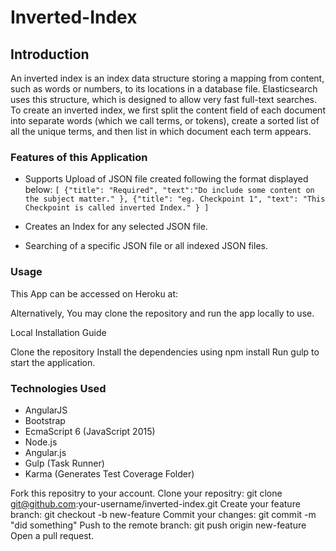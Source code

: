 # Inverted-Index #


## Introduction ##

An inverted index is an index data structure storing a mapping from content, such as words or numbers, to its locations in a database file. Elasticsearch uses this structure, which is designed to allow very fast full-text searches. To create an inverted index, we first split the content field of each document into separate words (which we call terms, or tokens), create a sorted list of all the unique terms, and then list in which document each term appears.

### Features of this Application ###

  * Supports Upload of JSON file created following the format displayed below:
` [
    {"title": "Required",
    "text":"Do include some content on the subject matter."
    },
    {"title": "eg. Checkpoint 1",
    "text": "This Checkpoint is called inverted Index."
    }
] `
  *  Creates an Index for any selected JSON file.

  *  Searching of a specific JSON file or all indexed JSON files.

### Usage ###

This App can be accessed on Heroku at: 

Alternatively, You may clone the repository and run the app locally to use.

Local Installation Guide

Clone the repository
Install the dependencies using npm install
Run gulp to start the application.


### Technologies Used ###

* AngularJS
* Bootstrap
* EcmaScript 6 (JavaScript 2015)
* Node.js
* Angular.js
* Gulp (Task Runner)
* Karma (Generates Test Coverage Folder)

Fork this repositry to your account.
Clone your repositry: git clone git@github.com:your-username/inverted-index.git
Create your feature branch: git checkout -b new-feature
Commit your changes: git commit -m "did something"
Push to the remote branch: git push origin new-feature
Open a pull request.

